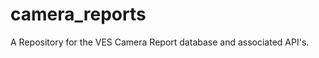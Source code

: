 camera_reports
==============

A Repository for the VES Camera Report database and associated API's.
